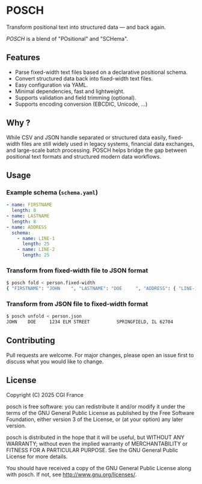 # POSCH

Transform positional text into structured data — and back again.

*POSCH* is a blend of "POsitional" and "SCHema".

## Features

- Parse fixed-width text files based on a declarative positional schema.
- Convert structured data back into fixed-width text files.
- Easy configuration via YAML.
- Minimal dependencies, fast and lightweight.
- Supports validation and field trimming (optional).
- Supports encoding conversion (EBCDIC, Unicode, ...)

## Why ?

While CSV and JSON handle separated or structured data easily, fixed-width files are still widely used in legacy systems, financial data exchanges, and large-scale batch processing. POSCH helps bridge the gap between positional text formats and structured modern data workflows.

## Usage

### Example schema (`schema.yaml`)

```yaml
- name: FIRSTNAME
  length: 8
- name: LASTNAME
  length: 8
- name: ADDRESS
  schema:
    - name: LINE-1
      length: 25
    - name: LINE-2
      length: 25
```

### Transform from fixed-width file to JSON format

```bash
$ posch fold < person.fixed-width
{ "FIRSTNAME": "JOHN    ", "LASTNAME": "DOE     ", "ADDRESS": { "LINE-1": "1234 ELM STREET          ", "LINE-2": "SPRINGFIELD, IL 62704    " } }
```

### Transform from JSON file to fixed-width format

```bash
$ posch unfold < person.json
JOHN    DOE     1234 ELM STREET          SPRINGFIELD, IL 62704
```

## Contributing

Pull requests are welcome. For major changes, please open an issue first to discuss what you would like to change.

## License

Copyright (C) 2025 CGI France

posch is free software: you can redistribute it and/or modify it under the terms of the GNU General Public License as published by the Free Software Foundation, either version 3 of the License, or (at your option) any later version.

posch is distributed in the hope that it will be useful, but WITHOUT ANY WARRANTY; without even the implied warranty of MERCHANTABILITY or FITNESS FOR A PARTICULAR PURPOSE. See the GNU General Public License for more details.

You should have received a copy of the GNU General Public License along with posch. If not, see http://www.gnu.org/licenses/.

